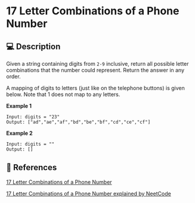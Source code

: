 # 17 Letter Combinations of a Phone Number

## 💻 Description

Given a string containing digits from `2-9` inclusive, return all possible letter combinations that the number could represent. Return the answer in any order.

A mapping of digits to letters (just like on the telephone buttons) is given below. Note that 1 does not map to any letters.

**Example 1**

```
Input: digits = "23"
Output: ["ad","ae","af","bd","be","bf","cd","ce","cf"]
```

**Example 2**

```
Input: digits = ""
Output: []
```

## 🔗 References

[17 Letter Combinations of a Phone Number](https://leetcode.com/problems/letter-combinations-of-a-phone-number/description/)

[17 Letter Combinations of a Phone Number explained by NeetCode](https://youtu.be/0snEunUacZY)
